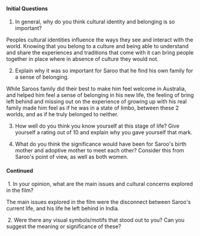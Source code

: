 #### Initial Questions



1. In general, why do you think cultural identity and belonging is so important? 

Peoples cultural identities influence the ways they see and interact with the world. Knowing that you belong to a culture and being able to understand and share the experiences and traditions that come with it can bring people together in place where in absence of culture they would not. 

2. Explain why it was so important for Saroo that he find his own family for a sense of belonging. 

While Saroos family did their best to make him feel welcome in Australia, and helped him feel a sense of belonging in his new life, the feeling of bring left behind and missing out on the experience of growing up with his real family made him feel as if he was in a state of limbo, between these 2 worlds, and as if he truly belonged to neither. 

3. How well do you think you know yourself at this stage of life? Give yourself a rating out of 10 and explain why you gave yourself that mark. 



4. What do you think the significance would have been for Saroo's birth mother and adoptive mother to meet each other? Consider this from Saroo's point of view, as well as both women.




#### Continued

 1. In your opinion, what are the main issues and cultural concerns explored in the film?

The main issues explored in the film were the disconnect between Saroo's current life, and his life he left behind in India. 


 2. Were there any visual symbols/motifs that stood out to you? Can you suggest the meaning or significance of these?
